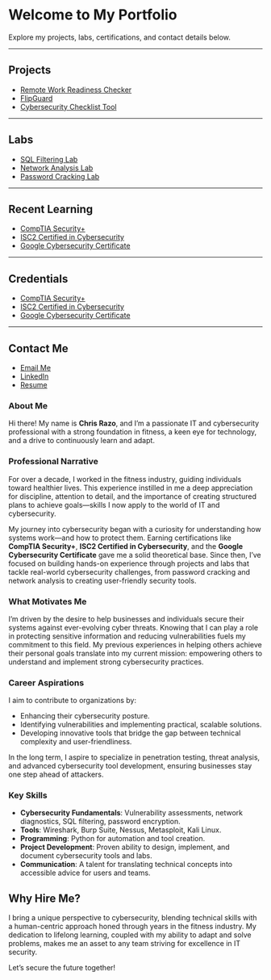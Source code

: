 # Welcome to My Portfolio

Explore my projects, labs, certifications, and contact details below.

---

## Projects <a id="projects"></a>
- [Remote Work Readiness Checker](./projects/remote-work-readiness-checker.md)
- [FlipGuard](./projects/flipguard.md)
- [Cybersecurity Checklist Tool](./projects/cybersecurity-checklist-tool.md)

---

## Labs
- [SQL Filtering Lab](./labs/sql-filtering-lab.md)
- [Network Analysis Lab](./labs/network-analysis-lab.md)
- [Password Cracking Lab](./labs/password-cracking-lab.md)

---

## Recent Learning
- [CompTIA Security+](./certs/comptia.md)
- [ISC2 Certified in Cybersecurity](./certs/isc2.md)
- [Google Cybersecurity Certificate](./certs/google.md)

---

## Credentials
- [CompTIA Security+](./certs/comptia.md)
- [ISC2 Certified in Cybersecurity](./certs/isc2.md)
- [Google Cybersecurity Certificate](./certs/google.md)

---

## Contact Me
- [Email Me](mailto:christopher.razo@icloud.com)
- [LinkedIn](https://linkedin.com/in/christopher-razo)
- [Resume](assets/resume/cr-resume.pdf)

### **About Me**

Hi there! My name is **Chris Razo**, and I’m a passionate IT and cybersecurity professional with a strong foundation in fitness, a keen eye for technology, and a drive to continuously learn and adapt.

### **Professional Narrative**
For over a decade, I worked in the fitness industry, guiding individuals toward healthier lives. This experience instilled in me a deep appreciation for discipline, attention to detail, and the importance of creating structured plans to achieve goals—skills I now apply to the world of IT and cybersecurity.

My journey into cybersecurity began with a curiosity for understanding how systems work—and how to protect them. Earning certifications like **CompTIA Security+**, **ISC2 Certified in Cybersecurity**, and the **Google Cybersecurity Certificate** gave me a solid theoretical base. Since then, I’ve focused on building hands-on experience through projects and labs that tackle real-world cybersecurity challenges, from password cracking and network analysis to creating user-friendly security tools.

### **What Motivates Me**
I’m driven by the desire to help businesses and individuals secure their systems against ever-evolving cyber threats. Knowing that I can play a role in protecting sensitive information and reducing vulnerabilities fuels my commitment to this field. My previous experiences in helping others achieve their personal goals translate into my current mission: empowering others to understand and implement strong cybersecurity practices.

### **Career Aspirations**
I aim to contribute to organizations by:
- Enhancing their cybersecurity posture.
- Identifying vulnerabilities and implementing practical, scalable solutions.
- Developing innovative tools that bridge the gap between technical complexity and user-friendliness.

In the long term, I aspire to specialize in penetration testing, threat analysis, and advanced cybersecurity tool development, ensuring businesses stay one step ahead of attackers.

### **Key Skills**
- **Cybersecurity Fundamentals**: Vulnerability assessments, network diagnostics, SQL filtering, password encryption.
- **Tools**: Wireshark, Burp Suite, Nessus, Metasploit, Kali Linux.
- **Programming**: Python for automation and tool creation.
- **Project Development**: Proven ability to design, implement, and document cybersecurity tools and labs.
- **Communication**: A talent for translating technical concepts into accessible advice for users and teams.

## **Why Hire Me?**
I bring a unique perspective to cybersecurity, blending technical skills with a human-centric approach honed through years in the fitness industry. My dedication to lifelong learning, coupled with my ability to adapt and solve problems, makes me an asset to any team striving for excellence in IT security.

Let’s secure the future together!

